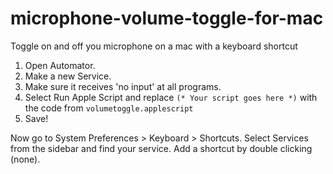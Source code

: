 # microphone-volume-toggle-for-mac

Toggle on and off you microphone on a mac with a keyboard shortcut

1. Open Automator.
2. Make a new Service.
3. Make sure it receives 'no input' at all programs.
4. Select Run Apple Script and replace `(* Your script goes here *)` with the code from `volumetoggle.applescript`
5. Save!

Now go to System Preferences > Keyboard > Shortcuts. Select Services from the sidebar and find your service. Add a shortcut by double clicking (none).
